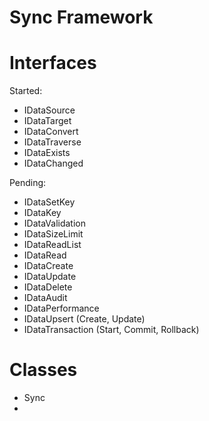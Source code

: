 # Sync Framework

# Interfaces

Started:
- IDataSource
- IDataTarget
- IDataConvert
- IDataTraverse
- IDataExists
- IDataChanged

Pending:
- IDataSetKey
- IDataKey
- IDataValidation
- IDataSizeLimit
- IDataReadList
- IDataRead
- IDataCreate
- IDataUpdate
- IDataDelete
- IDataAudit
- IDataPerformance
- IDataUpsert (Create, Update)
- IDataTransaction (Start, Commit, Rollback)

# Classes

- Sync
-  



